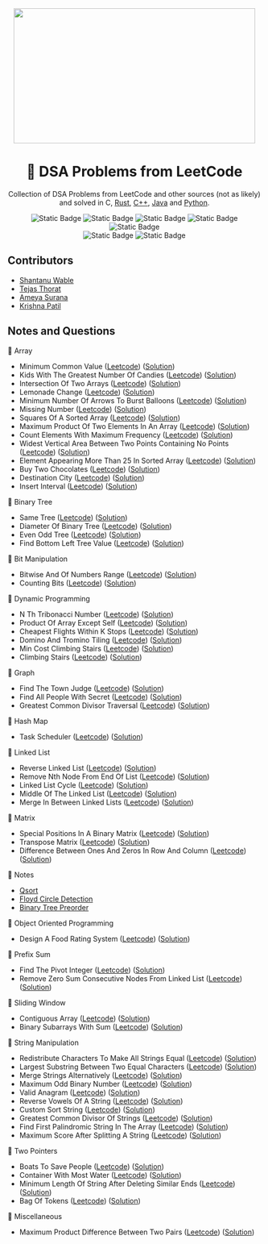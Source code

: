 <div align="center">
<img src="https://media2.giphy.com/media/v1.Y2lkPTc5MGI3NjExaW9keDk1cTV4aDE3YWZzOTJ1dTdxdmgxbzRnYmN2MzIwcXdlenUyMiZlcD12MV9pbnRlcm5hbF9naWZfYnlfaWQmY3Q9Zw/iIqmM5tTjmpOB9mpbn/giphy.gif" width="480" height="268" />

# 🧩 DSA Problems from LeetCode

Collection of DSA Problems from LeetCode and other sources (not as likely) and solved in C, [Rust](https://github.com/shxntanu/DSA/tree/Rust), [C++](https://github.com/shxntanu/DSA/tree/C++), [Java](https://github.com/shxntanu/DSA/tree/java) and [Python](https://github.com/shxntanu/DSA/tree/Python).

![Static Badge](https://img.shields.io/badge/C-gray?style=plastic&logo=C&labelColor=1A71AD&color=gray)
![Static Badge](https://img.shields.io/badge/C%2B%2B-gray?style=plastic&logo=C%2B%2B&labelColor=darkblue&color=gray)
![Static Badge](https://img.shields.io/badge/Rust-gray?style=plastic&logo=rust&labelColor=EF4900&color=gray)
![Static Badge](https://img.shields.io/badge/Java-gray?style=plastic&labelColor=F08E07&color=gray)
![Static Badge](https://img.shields.io/badge/Python-gray?style=plastic&logo=python&labelColor=F7C538&color=gray) <br/>
![Static Badge](https://img.shields.io/badge/LeetCode%20Daily-red)
![Static Badge](https://img.shields.io/badge/LeetCode%2075-red)

</div>

## Contributors

- [Shantanu Wable](https://github.com/shxntanu)
- [Tejas Thorat](https://github.com/tejaspthorat)
- [Ameya Surana](https://github.com/firefeast7)
- [Krishna Patil](https://github.com/Krishnapatil28113)

## Notes and Questions


📁 Array

- Minimum Common Value (<a href="https://leetcode.com/problems/minimum-common-value" target="_blank" rel="noopener noreferrer">Leetcode</a>) ([Solution](array/minimum-common-value.c))
- Kids With The Greatest Number Of Candies (<a href="https://leetcode.com/problems/kids-with-the-greatest-number-of-candies" target="_blank" rel="noopener noreferrer">Leetcode</a>) ([Solution](array/kids-with-the-greatest-number-of-candies.c))
- Intersection Of Two Arrays (<a href="https://leetcode.com/problems/intersection-of-two-arrays" target="_blank" rel="noopener noreferrer">Leetcode</a>) ([Solution](array/intersection-of-two-arrays.cpp))
- Lemonade Change (<a href="https://leetcode.com/problems/lemonade-change" target="_blank" rel="noopener noreferrer">Leetcode</a>) ([Solution](array/lemonade-change.c))
- Minimum Number Of Arrows To Burst Balloons (<a href="https://leetcode.com/problems/minimum-number-of-arrows-to-burst-balloons" target="_blank" rel="noopener noreferrer">Leetcode</a>) ([Solution](array/minimum-number-of-arrows-to-burst-balloons.c))
- Missing Number (<a href="https://leetcode.com/problems/missing-number" target="_blank" rel="noopener noreferrer">Leetcode</a>) ([Solution](array/missing-number.c))
- Squares Of A Sorted Array (<a href="https://leetcode.com/problems/squares-of-a-sorted-array" target="_blank" rel="noopener noreferrer">Leetcode</a>) ([Solution](array/squares-of-a-sorted-array.c))
- Maximum Product Of Two Elements In An Array (<a href="https://leetcode.com/problems/maximum-product-of-two-elements-in-an-array" target="_blank" rel="noopener noreferrer">Leetcode</a>) ([Solution](array/maximum-product-of-two-elements-in-an-array.c))
- Count Elements With Maximum Frequency (<a href="https://leetcode.com/problems/count-elements-with-maximum-frequency" target="_blank" rel="noopener noreferrer">Leetcode</a>) ([Solution](array/count-elements-with-maximum-frequency.c))
- Widest Vertical Area Between Two Points Containing No Points (<a href="https://leetcode.com/problems/widest-vertical-area-between-two-points-containing-no-points" target="_blank" rel="noopener noreferrer">Leetcode</a>) ([Solution](array/widest-vertical-area-between-two-points-containing-no-points.c))
- Element Appearing More Than 25 In Sorted Array (<a href="https://leetcode.com/problems/element-appearing-more-than-25-in-sorted-array" target="_blank" rel="noopener noreferrer">Leetcode</a>) ([Solution](array/element-appearing-more-than-25-in-sorted-array.c))
- Buy Two Chocolates (<a href="https://leetcode.com/problems/buy-two-chocolates" target="_blank" rel="noopener noreferrer">Leetcode</a>) ([Solution](array/buy-two-chocolates.c))
- Destination City (<a href="https://leetcode.com/problems/destination-city" target="_blank" rel="noopener noreferrer">Leetcode</a>) ([Solution](array/destination-city.c))
- Insert Interval (<a href="https://leetcode.com/problems/insert-interval" target="_blank" rel="noopener noreferrer">Leetcode</a>) ([Solution](array/insert-interval.cpp))

📁 Binary Tree

- Same Tree (<a href="https://leetcode.com/problems/same-tree" target="_blank" rel="noopener noreferrer">Leetcode</a>) ([Solution](binary-tree/same-tree.cpp))
- Diameter Of Binary Tree (<a href="https://leetcode.com/problems/diameter-of-binary-tree" target="_blank" rel="noopener noreferrer">Leetcode</a>) ([Solution](binary-tree/diameter-of-binary-tree.c))
- Even Odd Tree (<a href="https://leetcode.com/problems/even-odd-tree" target="_blank" rel="noopener noreferrer">Leetcode</a>) ([Solution](binary-tree/even-odd-tree.cpp))
- Find Bottom Left Tree Value (<a href="https://leetcode.com/problems/find-bottom-left-tree-value" target="_blank" rel="noopener noreferrer">Leetcode</a>) ([Solution](binary-tree/find-bottom-left-tree-value.cpp))

📁 Bit Manipulation

- Bitwise And Of Numbers Range (<a href="https://leetcode.com/problems/bitwise-and-of-numbers-range" target="_blank" rel="noopener noreferrer">Leetcode</a>) ([Solution](bit-manipulation/bitwise-and-of-numbers-range.cpp))
- Counting Bits (<a href="https://leetcode.com/problems/counting-bits" target="_blank" rel="noopener noreferrer">Leetcode</a>) ([Solution](bit-manipulation/counting-bits.c))

📁 Dynamic Programming

- N Th Tribonacci Number (<a href="https://leetcode.com/problems/n-th-tribonacci-number" target="_blank" rel="noopener noreferrer">Leetcode</a>) ([Solution](dynamic-programming/n-th-tribonacci-number.c))
- Product Of Array Except Self (<a href="https://leetcode.com/problems/product-of-array-except-self" target="_blank" rel="noopener noreferrer">Leetcode</a>) ([Solution](dynamic-programming/product-of-array-except-self.cpp))
- Cheapest Flights Within K Stops (<a href="https://leetcode.com/problems/cheapest-flights-within-k-stops" target="_blank" rel="noopener noreferrer">Leetcode</a>) ([Solution](dynamic-programming/cheapest-flights-within-k-stops.c))
- Domino And Tromino Tiling (<a href="https://leetcode.com/problems/domino-and-tromino-tiling" target="_blank" rel="noopener noreferrer">Leetcode</a>) ([Solution](dynamic-programming/domino-and-tromino-tiling.cpp))
- Min Cost Climbing Stairs (<a href="https://leetcode.com/problems/min-cost-climbing-stairs" target="_blank" rel="noopener noreferrer">Leetcode</a>) ([Solution](dynamic-programming/min-cost-climbing-stairs.c))
- Climbing Stairs (<a href="https://leetcode.com/problems/climbing-stairs" target="_blank" rel="noopener noreferrer">Leetcode</a>) ([Solution](dynamic-programming/climbing-stairs.c))

📁 Graph

- Find The Town Judge (<a href="https://leetcode.com/problems/find-the-town-judge" target="_blank" rel="noopener noreferrer">Leetcode</a>) ([Solution](graph/find-the-town-judge.c))
- Find All People With Secret (<a href="https://leetcode.com/problems/find-all-people-with-secret" target="_blank" rel="noopener noreferrer">Leetcode</a>) ([Solution](graph/find-all-people-with-secret.c))
- Greatest Common Divisor Traversal (<a href="https://leetcode.com/problems/greatest-common-divisor-traversal" target="_blank" rel="noopener noreferrer">Leetcode</a>) ([Solution](graph/greatest-common-divisor-traversal.cpp))

📁 Hash Map

- Task Scheduler (<a href="https://leetcode.com/problems/task-scheduler" target="_blank" rel="noopener noreferrer">Leetcode</a>) ([Solution](hash-map/task-scheduler.c))

📁 Linked List

- Reverse Linked List (<a href="https://leetcode.com/problems/reverse-linked-list" target="_blank" rel="noopener noreferrer">Leetcode</a>) ([Solution](linked-list/reverse-linked-list.c))
- Remove Nth Node From End Of List (<a href="https://leetcode.com/problems/remove-nth-node-from-end-of-list" target="_blank" rel="noopener noreferrer">Leetcode</a>) ([Solution](linked-list/remove-nth-node-from-end-of-list.c))
- Linked List Cycle (<a href="https://leetcode.com/problems/linked-list-cycle" target="_blank" rel="noopener noreferrer">Leetcode</a>) ([Solution](linked-list/linked-list-cycle.c))
- Middle Of The Linked List (<a href="https://leetcode.com/problems/middle-of-the-linked-list" target="_blank" rel="noopener noreferrer">Leetcode</a>) ([Solution](linked-list/middle-of-the-linked-list.c))
- Merge In Between Linked Lists (<a href="https://leetcode.com/problems/merge-in-between-linked-lists" target="_blank" rel="noopener noreferrer">Leetcode</a>) ([Solution](linked-list/merge-in-between-linked-lists.c))

📁 Matrix

- Special Positions In A Binary Matrix (<a href="https://leetcode.com/problems/special-positions-in-a-binary-matrix" target="_blank" rel="noopener noreferrer">Leetcode</a>) ([Solution](matrix/special-positions-in-a-binary-matrix.c))
- Transpose Matrix (<a href="https://leetcode.com/problems/transpose-matrix" target="_blank" rel="noopener noreferrer">Leetcode</a>) ([Solution](matrix/transpose-matrix.c))
- Difference Between Ones And Zeros In Row And Column (<a href="https://leetcode.com/problems/difference-between-ones-and-zeros-in-row-and-column" target="_blank" rel="noopener noreferrer">Leetcode</a>) ([Solution](matrix/difference-between-ones-and-zeros-in-row-and-column.c))

📁 Notes

- [Qsort](notes/qsort.md)
- [Floyd Circle Detection](notes/floyd-circle-detection.md)
- [Binary Tree Preorder](notes/binary-tree-preorder.cpp)

📁 Object Oriented Programming

- Design A Food Rating System (<a href="https://leetcode.com/problems/design-a-food-rating-system" target="_blank" rel="noopener noreferrer">Leetcode</a>) ([Solution](object-oriented-programming/design-a-food-rating-system.cpp))

📁 Prefix Sum

- Find The Pivot Integer (<a href="https://leetcode.com/problems/find-the-pivot-integer" target="_blank" rel="noopener noreferrer">Leetcode</a>) ([Solution](prefix-sum/find-the-pivot-integer.c))
- Remove Zero Sum Consecutive Nodes From Linked List (<a href="https://leetcode.com/problems/remove-zero-sum-consecutive-nodes-from-linked-list" target="_blank" rel="noopener noreferrer">Leetcode</a>) ([Solution](prefix-sum/remove-zero-sum-consecutive-nodes-from-linked-list.cpp))

📁 Sliding Window

- Contiguous Array (<a href="https://leetcode.com/problems/contiguous-array" target="_blank" rel="noopener noreferrer">Leetcode</a>) ([Solution](sliding-window/contiguous-array.cpp))
- Binary Subarrays With Sum (<a href="https://leetcode.com/problems/binary-subarrays-with-sum" target="_blank" rel="noopener noreferrer">Leetcode</a>) ([Solution](sliding-window/binary-subarrays-with-sum.c))

📁 String Manipulation

- Redistribute Characters To Make All Strings Equal (<a href="https://leetcode.com/problems/redistribute-characters-to-make-all-strings-equal" target="_blank" rel="noopener noreferrer">Leetcode</a>) ([Solution](string-manipulation/redistribute-characters-to-make-all-strings-equal.c))
- Largest Substring Between Two Equal Characters (<a href="https://leetcode.com/problems/largest-substring-between-two-equal-characters" target="_blank" rel="noopener noreferrer">Leetcode</a>) ([Solution](string-manipulation/largest-substring-between-two-equal-characters.cpp))
- Merge Strings Alternatively (<a href="https://leetcode.com/problems/merge-strings-alternatively" target="_blank" rel="noopener noreferrer">Leetcode</a>) ([Solution](string-manipulation/merge-strings-alternatively.c))
- Maximum Odd Binary Number (<a href="https://leetcode.com/problems/maximum-odd-binary-number" target="_blank" rel="noopener noreferrer">Leetcode</a>) ([Solution](string-manipulation/maximum-odd-binary-number.c))
- Valid Anagram (<a href="https://leetcode.com/problems/valid-anagram" target="_blank" rel="noopener noreferrer">Leetcode</a>) ([Solution](string-manipulation/valid-anagram.c))
- Reverse Vowels Of A String (<a href="https://leetcode.com/problems/reverse-vowels-of-a-string" target="_blank" rel="noopener noreferrer">Leetcode</a>) ([Solution](string-manipulation/reverse-vowels-of-a-string.c))
- Custom Sort String (<a href="https://leetcode.com/problems/custom-sort-string" target="_blank" rel="noopener noreferrer">Leetcode</a>) ([Solution](string-manipulation/custom-sort-string.cpp))
- Greatest Common Divisor Of Strings (<a href="https://leetcode.com/problems/greatest-common-divisor-of-strings" target="_blank" rel="noopener noreferrer">Leetcode</a>) ([Solution](string-manipulation/greatest-common-divisor-of-strings.c))
- Find First Palindromic String In The Array (<a href="https://leetcode.com/problems/find-first-palindromic-string-in-the-array" target="_blank" rel="noopener noreferrer">Leetcode</a>) ([Solution](string-manipulation/find-first-palindromic-string-in-the-array.c))
- Maximum Score After Splitting A String (<a href="https://leetcode.com/problems/maximum-score-after-splitting-a-string" target="_blank" rel="noopener noreferrer">Leetcode</a>) ([Solution](string-manipulation/maximum-score-after-splitting-a-string.c))

📁 Two Pointers

- Boats To Save People (<a href="https://leetcode.com/problems/boats-to-save-people" target="_blank" rel="noopener noreferrer">Leetcode</a>) ([Solution](two-pointers/boats-to-save-people.c))
- Container With Most Water (<a href="https://leetcode.com/problems/container-with-most-water" target="_blank" rel="noopener noreferrer">Leetcode</a>) ([Solution](two-pointers/container-with-most-water.cpp))
- Minimum Length Of String After Deleting Similar Ends (<a href="https://leetcode.com/problems/minimum-length-of-string-after-deleting-similar-ends" target="_blank" rel="noopener noreferrer">Leetcode</a>) ([Solution](two-pointers/minimum-length-of-string-after-deleting-similar-ends.c))
- Bag Of Tokens (<a href="https://leetcode.com/problems/bag-of-tokens" target="_blank" rel="noopener noreferrer">Leetcode</a>) ([Solution](two-pointers/bag-of-tokens.cpp))

📁 Miscellaneous

- Maximum Product Difference Between Two Pairs (<a href="https://leetcode.com/problems/maximum-product-difference-between-two-pairs" target="_blank" rel="noopener noreferrer">Leetcode</a>) ([Solution](maximum-product-difference-between-two-pairs.c))

